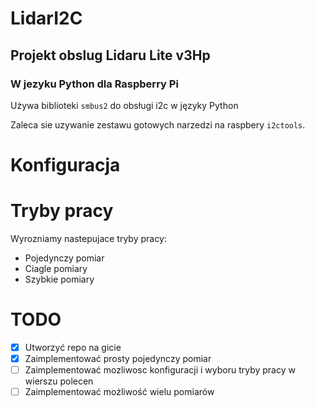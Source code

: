 # LidarI2C
## Projekt obslug Lidaru Lite v3Hp
### W jezyku Python dla Raspberry Pi

Używa biblioteki `smbus2` do obsługi i2c w języky Python

Zaleca sie uzywanie zestawu gotowych narzedzi na raspbery `i2ctools`.

# Konfiguracja

# Tryby pracy
Wyrozniamy nastepujace tryby pracy:
- Pojedynczy pomiar
- Ciagle pomiary
- Szybkie pomiary

# TODO

- [x] Utworzyć repo na gicie
- [x] Zaimplementować prosty pojedynczy pomiar
- [ ] Zaimplementować mozliwosc konfiguracji i wyboru tryby pracy w wierszu polecen
- [ ] Zaimplementować możliwość wielu pomiarów
